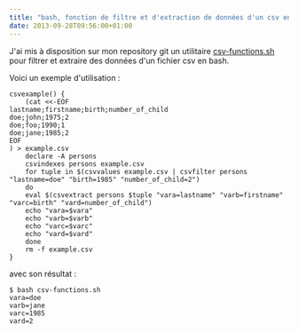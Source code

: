 ```yaml
---
title: "bash, fonction de filtre et d'extraction de données d'un csv en bash"
date: 2013-09-28T09:56:00+01:00
---
```

J'ai mis à disposition sur mon repository git un utilitaire [csv-functions.sh](https://github.com/jfgiraud/config/tree/master/home/jfgiraud/bin/csv-functions.sh) pour filtrer et extraire des données d'un fichier csv en bash.

Voici un exemple d'utilisation :


```
csvexample() {
    (cat <<-EOF
lastname;firstname;birth;number_of_child
doe;john;1975;2
doe;foo;1990;1
doe;jane;1985;2
EOF
) > example.csv
    declare -A persons
    csvindexes persons example.csv
    for tuple in $(csvvalues example.csv | csvfilter persons "lastname=doe" "birth=1985" "number_of_child=2")
    do
	eval $(csvextract persons $tuple "vara=lastname" "varb=firstname" "varc=birth" "vard=number_of_child")
	echo "vara=$vara"
	echo "varb=$varb"
	echo "varc=$varc"
	echo "vard=$vard"
    done
    rm -f example.csv
}
```

avec son résultat :


```
$ bash csv-functions.sh 
vara=doe
varb=jane
varc=1985
vard=2
```
